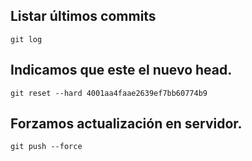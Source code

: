 ## Listar últimos commits

    git log

## Indicamos que este el nuevo head.

    git reset --hard 4001aa4faae2639ef7bb60774b9

## Forzamos actualización en servidor.

    git push --force
